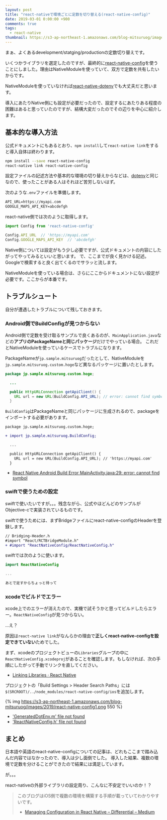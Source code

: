 ```yaml
---
layout: post
title: "react-nativeで環境ごとに定数を切り替える(react-native-config)"
date: 2019-03-01 0:00:00 +900
comments: true
tags:
  - react-native
thumbnail: https://s3-ap-northeast-1.amazonaws.com/blog-mitsuruog/images/2019/react-native-config-logo.png
---
```


まぁ、よくあるdevelopment/statging/productionの定数切り替えです。

いくつかライブラリを選定したのですが、最終的に[react-native-config](https://github.com/luggit/react-native-config)を使うことにしました。理由はNativeModuleを使っていて、双方で定数を共有したいからです。

NativeModuleを使っていなければ[react-native-dotenv](https://github.com/zetachang/react-native-dotenv)でも大丈夫だと思います。

導入にあたりNative側にも設定が必要だったので、設定するにあたりある程度の困難はあると思っていたのですが、結構大変だったのでその辺りを中心に紹介します。

## 基本的な導入方法

公式ドキュメントにもあるとおり、`npm install`して`react-native link`をすると導入自体は終わります。

```sh
npm install --save react-native-config
react-native link react-native-config
```

設定ファイルの記述方法や基本的な環境の切り替えからなどは、[dotenv](https://github.com/motdotla/dotenv)と同じなので、使ったことがある人はそれほど苦労しないはず。

次のような`.env`ファイルを準備します。

```txt
API_URL=https://myapi.com
GOOGLE_MAPS_API_KEY=abcdefgh
```

react-native側では次のように取得します。

```js
import Config from 'react-native-config'

Config.API_URL  // 'https://myapi.com'
Config.GOOGLE_MAPS_API_KEY  // 'abcdefgh'
```

Native側については設定がもう少し必要ですが、公式ドキュメントの内容にしたがってやってみるといいと思います。
で、ここまでが良く見かける記述。Googleで検索すると良く出てくるのでサラッと流します。

NativeModuleを使っている場合は、さらにここからドキュメントにない設定が必要です。ここからが本番です。

## トラブルシュート
自分が遭遇したトラブルについて残しておきます。

### Android側でBuildConfigが見つからない

Android側で定数を受け取るサンプルで良くあるのが、`MainApplication.java`などの**アプリのPackageNameと同じパッケージ**だけでやっている場合。
これだとNativeModuleを使っているケースでトラブルになります。

PackageNameが`jp.sample.mitsuruog`だったとして、NativeModuleを`jp.sample.mitsuruog.custom.hoge`など異なるパッケージに置いたとします。

```java
package jp.sample.mitsuruog.custom.hoge;

  ...

  public HttpURLConnection getApiClient() {
    URL url = new URL(BuildConfig.API_URL); // error: cannot find symbol
  }
```

`BuildConfig`はPackageNameと同じパッケージに生成されるので、packageをインポートする必要があります。

```diff
package jp.sample.mitsuruog.custom.hoge;

+ import jp.sample.mitsuruog.BuildConfig;

  ...

  public HttpURLConnection getApiClient() {
    URL url = new URL(BuildConfig.API_URL); // 'https://myapi.com'
  }
```

- [React Native Android Build Error MainActivity.java:29: error: cannot find symbol](https://stackoverflow.com/a/35912176/1855830)

### swiftで使うための設定

swiftで使いたいですが。。。残念ながら、公式やほどんどのサンプルがObjective-cで実装されているものです。

swiftで使うためには、まずBridgeファイルにreact-native-configのHeaderを登録します。

```diff
// Bridging-Header.h
#import "React/RCTBridgeModule.h"
+ #import "ReactNativeConfig/ReactNativeConfig.h"
```

swiftでは次のように使います。

```swift
import ReactNativeConfig

...
  
あとで足すからちょっと待って
```

### xcodeでビルドでエラー

xcode上でのエラーが消えたので、実機で試そうかと思ってビルドしたらエラー。`ReactNativeConfig`が見つからない。

...え？

原因は`react-native link`がなんらかの理由で**正しくreact-native-configを設定できていない**ためでした。

まず、xcodeのプロジェクトビューの`Libraries`グループの中に`ReactNativeConfig.xcodeproj`があることを確認します。もしなければ、次の手順にしたがって手動でリンクを直してください。

- [Linking Libraries · React Native](https://facebook.github.io/react-native/docs/linking-libraries-ios.html)

プロジェクトの「Build Settings > Header Search Paths」には`$(SRCROOT)/../node_modules/react-native-config/ios`を追加します。

{% img https://s3-ap-northeast-1.amazonaws.com/blog-mitsuruog/images/2019/react-native-config1.png 550 %}

- ['GeneratedDotEnv.m' file not found](https://github.com/luggit/react-native-config/issues/187#issuecomment-368769123)
- ['ReactNativeConfig\.h' file not found](https://github.com/luggit/react-native-config/issues/81)

## まとめ

日本語や英語のreact-native-configについての記事は、どれもここまで踏み込んだ内容ではなかったので、導入は少し面倒でした。
導入した結果、複数の環境で定数を分けることができたので結果には満足しています。

が。。。

react-nativeの外部ライブラリの設定周り、こんなに不安定でいいのか！？

> このブログはiOS側で複数の環境を構築する手順が載っていてわかりやすいです。
> - [Managing Configuration in React Native – Differential – Medium](https://medium.com/differential/managing-configuration-in-react-native-cd2dfb5e6f7b)